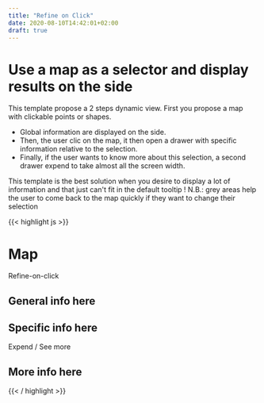 ```yaml
---
title: "Refine on Click"
date: 2020-08-10T14:42:01+02:00
draft: true
---
```


# Use a map as a selector and display results on the side

This template propose a 2 steps dynamic view. First you propose a map with clickable points or shapes.
- Global information are displayed on the side.
- Then, the user clic on the map, it then open a drawer with specific information relative to the selection.
- Finally, if the user wants to know more about this selection, a second drawer expend to take almost all the screen width.

This template is the best solution when you desire to display a lot of information and that just can't fit in the default tooltip !
N.B.: grey areas help the user to come back to the map quickly if they want to change their selection

{{< highlight js >}}
<div class="ods-box donotcopy-specific"
     ng-init="donotcopy = { 'simulaterefineonclick' : false}">
    <div class="map-drawer-container"
         ng-class="{
                   'map-drawer-container--active': donotcopy.simulaterefineonclick,
                   'map-drawer-container--active-full': drawer.status}"
         ng-init="drawer = {'status':false}">    
        <div class="map-drawer-container__map">
            <div class="map-drawer-container__backdrop"
                 ng-click="donotcopy.simulaterefineonclick = undefined;
                           drawer.status = false"
                 ng-class="{'map-drawer-container__backdrop--active': donotcopy.simulaterefineonclick }">
            </div>
            <h1>
                Map
            </h1>
            <div class="ods-button"
                 ng-click="donotcopy.simulaterefineonclick = true">Refine-on-click</div>
        </div>
        <div class="map-drawer-container__info">
            <h2>
                General info here
            </h2>
        </div>
        <div class="map-drawer-container__drawer map-drawer-container__drawer__partial">                      
            <div class="map-drawer-container__drawer__close"
                 ng-click="donotcopy.simulaterefineonclick = undefined;
                           drawer.status = false">
                <i class="fa fa-times"></i>
            </div>
            <h2>
                Specific info here
            </h2>
            <div class="ods-button"
                 ng-click="drawer.status = !drawer.status">
                Expend / See more
            </div>
        </div>
        <div class="map-drawer-container__drawer map-drawer-container__drawer__full">
            <h2>
                More info here
            </h2>
        </div>
    </div>
</div>
{{< / highlight >}}
